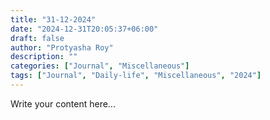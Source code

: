 ```yaml
---
title: "31-12-2024"
date: "2024-12-31T20:05:37+06:00"
draft: false
author: "Protyasha Roy"
description: ""
categories: ["Journal", "Miscellaneous"]
tags: ["Journal", "Daily-life", "Miscellaneous", "2024"]
---
```


Write your content here...

